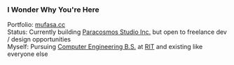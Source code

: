 ### I Wonder Why You're Here  
Portfolio: [mufasa.cc](https://mufasa.cc)  
Status: Currently building [Paracosmos Studio Inc.](https://paracosmos.studio/?utm_source=github.com&utm_medium=profile&utm_campaign=mufasa159) but open to freelance dev / design opportunities  
Myself: Pursuing [Computer Engineering B.S.](https://www.rit.edu/study/computer-engineering-bs) at [RIT](https://www.rit.edu) and existing like everyone else   
